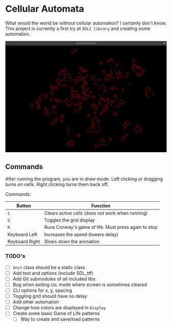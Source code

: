 # Cellular Automata

What would the world be without cellular automation? I certainly don't know. This project is currently a first try at `SDL2 library` and creating some
automation.

![Conway's Game of Life](images/screen_shot.png)

## Commands

After running the program, you are in _draw_ mode. Left clicking or dragging
_turns on_ cells. Right clicking turns them back off.

Commands:

| Button         | Function                                             |
| -------------- | ---------------------------------------------------- |
| `C`            | Clears active cells (does not work when running)     |
| `G`            | Toggles the grid display                             |
| `R`            | Runs Conway's game of life. Must press again to stop |
| Keyboard Left  | Increases the speed (lowers delay)                   |
| Keyboard Right | Slows down the animation                             |

### TODO's

- [ ] `Unit` class should be a static class
- [ ] Add text and options (include SDL_ttf)
- [ ] Add Git submodules of all included libs
- [ ] Bug when exiting `CGL` mode where screen is sometimes cleared
- [ ] CLI options for x, y, spacing
- [ ] Toggling grid should have no delay
- [ ] Add other automation
- [ ] Change how colors are displayed in `Display`
- [ ] Create some basic Game of Life patterns
  - [ ] Way to create and save/load patterns
